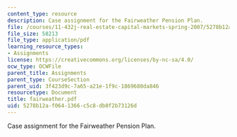 ```yaml
---
content_type: resource
description: Case assignment for the Fairweather Pension Plan.
file: /courses/11-432j-real-estate-capital-markets-spring-2007/5278b12af0641366c5c8db0f2b73126d_fairweather.pdf
file_size: 58213
file_type: application/pdf
learning_resource_types:
- Assignments
license: https://creativecommons.org/licenses/by-nc-sa/4.0/
ocw_type: OCWFile
parent_title: Assignments
parent_type: CourseSection
parent_uid: 3f423d9c-7a65-a21e-1f9c-1869680da846
resourcetype: Document
title: fairweather.pdf
uid: 5278b12a-f064-1366-c5c8-db0f2b73126d
---
```

Case assignment for the Fairweather Pension Plan.